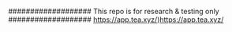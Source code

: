 ################### This repo is for research & testing only ###################
https://app.tea.xyz/)https://app.tea.xyz/
